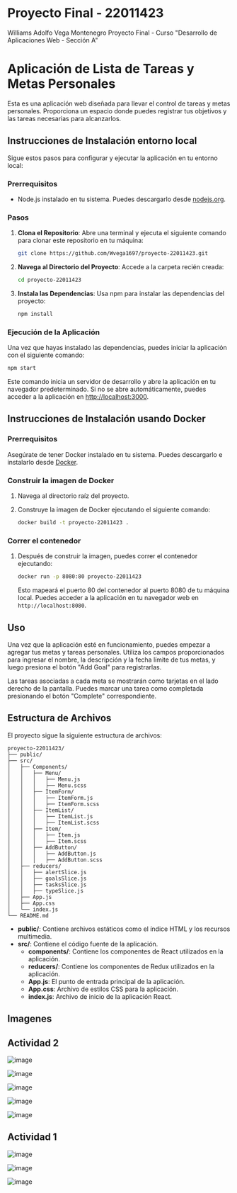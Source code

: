 # Proyecto Final - 22011423
Williams Adolfo Vega Montenegro
Proyecto Final - Curso "Desarrollo de Aplicaciones Web - Sección A"

# Aplicación de Lista de Tareas y Metas Personales

Esta es una aplicación web diseñada para llevar el control de tareas y metas personales. Proporciona un espacio donde puedes registrar tus objetivos y las tareas necesarias para alcanzarlos.

## Instrucciones de Instalación entorno local

Sigue estos pasos para configurar y ejecutar la aplicación en tu entorno local:

### Prerrequisitos

- Node.js instalado en tu sistema. Puedes descargarlo desde [nodejs.org](https://nodejs.org/).

### Pasos

1. **Clona el Repositorio**: Abre una terminal y ejecuta el siguiente comando para clonar este repositorio en tu máquina:
   ```bash
   git clone https://github.com/Wvega1697/proyecto-22011423.git
   ```

2. **Navega al Directorio del Proyecto**: Accede a la carpeta recién creada:
   ```bash
   cd proyecto-22011423
   ```

3. **Instala las Dependencias**: Usa npm para instalar las dependencias del proyecto:
   ```bash
   npm install
   ```

### Ejecución de la Aplicación

Una vez que hayas instalado las dependencias, puedes iniciar la aplicación con el siguiente comando:

```bash
npm start
```

Este comando inicia un servidor de desarrollo y abre la aplicación en tu navegador predeterminado. Si no se abre automáticamente, puedes acceder a la aplicación en [http://localhost:3000](http://localhost:3000).

## Instrucciones de Instalación usando Docker

### Prerrequisitos
Asegúrate de tener Docker instalado en tu sistema. Puedes descargarlo e instalarlo desde [Docker](https://www.docker.com/get-started).

### Construir la imagen de Docker

1. Navega al directorio raíz del proyecto.
2. Construye la imagen de Docker ejecutando el siguiente comando:

    ```sh
    docker build -t proyecto-22011423 .
    ```

### Correr el contenedor

1. Después de construir la imagen, puedes correr el contenedor ejecutando:

    ```sh
    docker run -p 8080:80 proyecto-22011423
    ```

    Esto mapeará el puerto 80 del contenedor al puerto 8080 de tu máquina local. Puedes acceder a la aplicación en tu navegador web en `http://localhost:8080`.

## Uso

Una vez que la aplicación esté en funcionamiento, puedes empezar a agregar tus metas y tareas personales. Utiliza los campos proporcionados para ingresar el nombre, la descripción y la fecha límite de tus metas, y luego presiona el botón "Add Goal" para registrarlas.

Las tareas asociadas a cada meta se mostrarán como tarjetas en el lado derecho de la pantalla. Puedes marcar una tarea como completada presionando el botón "Complete" correspondiente.

## Estructura de Archivos

El proyecto sigue la siguiente estructura de archivos:

```
proyecto-22011423/
├── public/
├── src/
│   ├── Components/
│   │   ├── Menu/
│   │   │   ├── Menu.js
│   │   │   ├── Menu.scss
│   │   ├── ItemForm/
│   │   │   ├── ItemForm.js
│   │   │   ├── ItemForm.scss
│   │   ├── ItemList/
│   │   │   ├── ItemList.js
│   │   │   ├── ItemList.scss
│   │   ├── Item/
│   │   │   ├── Item.js
│   │   │   ├── Item.scss
│   │   ├── AddButton/
│   │   │   ├── AddButton.js
│   │   │   ├── AddButton.scss
│   ├── reducers/
│   │   ├── alertSlice.js
│   │   ├── goalsSlice.js
│   │   ├── tasksSlice.js
│   │   ├── typeSlice.js
│   ├── App.js
│   ├── App.css
│   └── index.js
└── README.md
```

- **public/**: Contiene archivos estáticos como el índice HTML y los recursos multimedia.
- **src/**: Contiene el código fuente de la aplicación.
  - **components/**: Contiene los componentes de React utilizados en la aplicación.
  - **reducers/**: Contiene los componentes de Redux utilizados en la aplicación.
  - **App.js**: El punto de entrada principal de la aplicación.
  - **App.css**: Archivo de estilos CSS para la aplicación.
  - **index.js**: Archivo de inicio de la aplicación React.

## Imagenes
## Actividad 2

![image](https://github.com/Wvega1697/proyecto-22011423/assets/20270532/0b51bb8f-2bec-4d23-a574-c88db2cebc22)

![image](https://github.com/Wvega1697/proyecto-22011423/assets/20270532/777c6b70-87cd-4a3a-b5f3-f4a9824f835a)

![image](https://github.com/Wvega1697/proyecto-22011423/assets/20270532/c4318834-d1ac-4168-839d-d9c2ec325661)

![image](https://github.com/Wvega1697/proyecto-22011423/assets/20270532/7feda2a3-97b8-484a-b9b3-4f67bccb6579)

![image](https://github.com/Wvega1697/proyecto-22011423/assets/20270532/0e8a748b-d0d0-4683-a26f-e1dbc86c97f2)

## Actividad 1

![image](https://github.com/Wvega1697/actividad1-22011423/assets/20270532/b4eea702-2839-43b1-9f9e-7647b7ea3177)

![image](https://github.com/Wvega1697/actividad1-22011423/assets/20270532/d972d678-6805-40f8-90e2-57bd6747fdfa)

![image](https://github.com/Wvega1697/actividad1-22011423/assets/20270532/9ccdc2d9-b75e-487a-b033-4af766b0fd3d)
